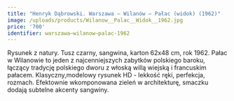 ```yaml
---
title: "Henryk Dąbrowski. Warszawa – Wilanów – Pałac (widok) (1962)"
image: /uploads/products/Wilanow__Palac__Widok__1962.jpg
price: '700'
identifier: warszawa–wilanow–palac-1962
---
```


Rysunek z natury. Tusz czarny, sangwina, karton 62x48 cm, rok 1962. Pałac w Wilanowie to jeden z najcenniejszych zabytków polskiego baroku, łączący tradycję polskiego dworu z włoską willą wiejską i francuskim pałacem.
Klasyczny,modelowy rysunek HD - lekkość ręki, perfekcja, rozmach. Efektownie wkomponowana zieleń w architekturę, smaczku dodają subtelne akcenty sangwiny.